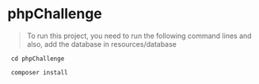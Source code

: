 # phpChallenge
> To run this project, you need to run the following command lines and also, add the database in resources/database
```
 cd phpChallenge
```
```
 composer install
```
